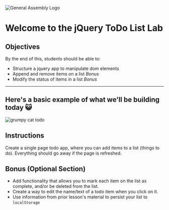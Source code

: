![General Assembly Logo](https://camo.githubusercontent.com/1a91b05b8f4d44b5bbfb83abac2b0996d8e26c92/687474703a2f2f692e696d6775722e636f6d2f6b6538555354712e706e67)

# Welcome to the jQuery ToDo List Lab

## Objectives

By the end of this, students should be able to:

- Structure a jquery app to manipulate dom elements
- Append and remove items on a list  *Bonus*
- Modify the status of items in a list  *Bonus*
<hr>

## Here's a basic example of what we'll be building today 😺

![grumpy cat todo](https://git.generalassemb.ly/raw/WDIplus-ATX/jQuery-Todo-List/master/assets/grumpy_cat_todo.jpg)

## Instructions

Create a single page todo app, where you can add items to a list (things to do). Everything should go away if the page is refreshed.

## Bonus (Optional Section)

- Add functionality that allows you to mark each item on the list as complete, and/or be deleted from the list. 
- Create a way to edit the name/text of a todo item when you click on it.
- Use information from prior lesson's material to persist your list to ```localStorage```
